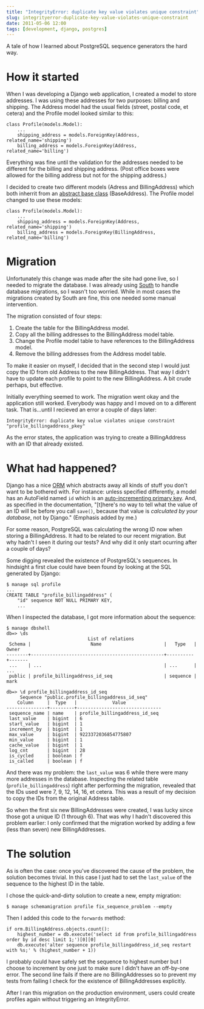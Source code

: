 ```yaml
---
title: "IntegrityError: duplicate key value violates unique constraint"
slug: integrityerror-duplicate-key-value-violates-unique-constraint
date: 2011-05-06 12:00
tags: [development, django, postgres]
---
```


A tale of how I learned about PostgreSQL sequence generators the hard
way.

# How it started

When I was developing a Django web application, I created a model to
store addresses. I was using these addresses for two purposes: billing
and shipping. The Address model had the usual fields (street, postal
code, et cetera) and the Profile model looked similar to this:

    class Profile(models.Model):
        ...
        shipping_address = models.ForeignKey(Address, related_name='shipping')
        billing_address = models.ForeignKey(Address, related_name='billing')

Everything was fine until the validation for the addresses needed to
be different for the billing and shipping address. (Post office boxes
were allowed for the billing address but not for the shipping
address.)

I decided to create two different models (Adress and BillingAddress)
which both inherrit from an
[abstract base class](https://docs.djangoproject.com/en/dev/topics/db/models/#abstract-base-classes)
(BaseAddress). The Profile model changed to use these models:

    class Profile(models.Model):
        ...
        shipping_address = models.ForeignKey(Address, related_name='shipping')
        billing_address = models.ForeignKey(BillingAddress, related_name='billing')

# Migration

Unfortunately this change was made after the site had gone live, so I
needed to migrate the database. I was already using
[South](http://south.aeracode.org/) to handle database migrations, so
I wasn't too worried. While in most cases the migrations created by
South are fine, this one needed some manual intervention.

The migration consisted of four steps:

1. Create the table for the BillingAddress model.
2. Copy all the billing addresses to the BillingAddress model table.
3. Change the Profile model table to have references to the
   BillingAddress model.
4. Remove the billing addresses from the Address model table.

To make it easier on myself, I decided that in the second step I would
just copy the ID from old Address to the new BillingAddress. That way
I didn't have to update each profile to point to the new
BillingAddress. A bit crude perhaps, but effective.

Initially everything seemed to work. The migration went okay and the
application still worked. Everybody was happy and I moved on to a
different task. That is...until I recieved an error a couple of days
later:

    IntegrityError: duplicate key value violates unique constraint "profile_billingaddress_pkey"

As the error states, the application was trying to create a
BillingAddress with an ID that already existed.

# What had happened?

Django has a nice
[ORM](http://en.wikipedia.org/wiki/Object-relational_mapping) which
abstracts away all kinds of stuff you don't want to be bothered
with. For instance: unless specified differently, a model has an
AutoField named `id` which is an
[auto-incrementing primary key](https://docs.djangoproject.com/en/dev/ref/models/instances/#auto-incrementing-primary-keys). And,
as specified in the documentation, "[t]here's no way to tell what the
value of an ID will be before you call `save()`, because that value is
*calculated by your database*, not by Django." (Emphasis added by me.)

For some reason, PostgreSQL was calculating the wrong ID now when
storing a BillingAddress. It had to be related to our recent
migration. But why hadn't I seen it during our tests? And why did it
only start ocurring after a couple of days?

Some digging revealed the existence of PostgreSQL's sequences. In
hindsight a first clue could have been found by looking at the SQL
generated by Django:

    $ manage sql profile
    ...
    CREATE TABLE "profile_billingaddress" (
        "id" sequence NOT NULL PRIMARY KEY,
        ...

When I inspected the database, I got more information about the
sequence:

    $ manage dbshell
    db=> \ds
                                  List of relations
     Schema |                      Name                       |   Type   | Owner
    --------+-------------------------------------------------+----------+-------
     ...    | ...                                             | ...      | ...
     public | profile_billingaddress_id_seq                   | sequence | mark

    db=> \d profile_billingaddress_id_seq
         Sequence "public.profile_billingaddress_id_seq"
        Column     |  Type   |             Value
    ---------------+---------+-------------------------------
     sequence_name | name    | profile_billingaddress_id_seq
     last_value    | bigint  | 6
     start_value   | bigint  | 1
     increment_by  | bigint  | 1
     max_value     | bigint  | 9223372036854775807
     min_value     | bigint  | 1
     cache_value   | bigint  | 1
     log_cnt       | bigint  | 28
     is_cycled     | boolean | f
     is_called     | boolean | f

And there was my problem: the `last_value` was 6 while there were many
more addresses in the database. Inspecting the related table
(`profile_billingaddress`) right after performing the migration,
revealed that the IDs used were 7, 9, 12, 14, 16, et cetera. This was
a result of my decision to copy the IDs from the original Address
table.

So when the first six new BillingAddresses were created, I was lucky
since those got a unique ID (1 through 6). That was why I hadn't
discovered this problem earlier: I only confirmed that the migration
worked by adding a few (less than seven) new BillingAddresses.

# The solution

As is often the case: once you've discovered the cause of the problem,
the solution becomes trivial. In this case I just had to set the
`last_value` of the sequence to the highest ID in the table.

I chose the quick-and-dirty solution to create a new, empty migration:

    $ manage schemamigration profile fix_sequence_problem --empty

Then I added this code to the `forwards` method:

    if orm.BillingAddress.objects.count():
        highest_number = db.execute('select id from profile_billingaddress order by id desc limit 1;')[0][0]
        db.execute('alter sequence profile_billingaddress_id_seq restart with %s;' % (highest_number + 1))

I probably could have safely set the sequence to highest number but I
choose to increment by one just to make sure I didn't have an
off-by-one error. The second line fails if there are no
BillingAddresses so to prevent my tests from failing I check for the
existence of BillingAddresses explicitly.

After I ran this migration on the production environment, users could
create profiles again without triggering an IntegrityError.
